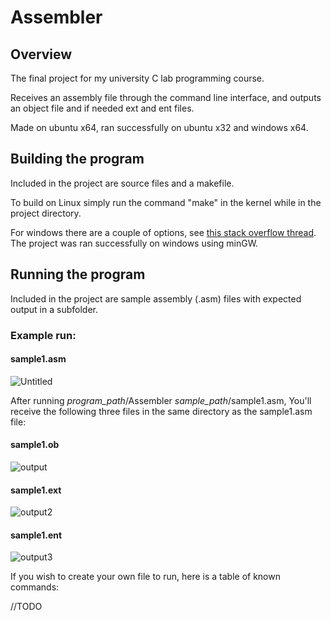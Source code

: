 # Assembler
## Overview
The final project for my university C lab programming course.

Receives an assembly file through the command line interface, and outputs an object file and if needed ext and ent files.

Made on ubuntu x64, ran successfully on ubuntu x32 and windows x64.

## Building the program

Included in the project are source files and a makefile.

To build on Linux simply run the command "make" in the kernel while in the project directory.

For windows there are a couple of options, see [this stack overflow thread](https://stackoverflow.com/questions/2532234/how-to-run-a-makefile-in-windows). 
The project was ran successfully on windows using minGW.

## Running the program

Included in the project are sample assembly (.asm) files with expected output in a subfolder.

### Example run:

#### sample1.asm

![Untitled](https://user-images.githubusercontent.com/83758958/134347802-7926e491-15bb-4121-950b-a1400d27299e.png)

After running *program_path*/Assembler    *sample_path*/sample1.asm,
You'll receive the following three files in the same directory as the sample1.asm file:

#### sample1.ob

![output](https://user-images.githubusercontent.com/83758958/134348457-f95ae0d9-fcca-4d39-aa51-8efbfabfb075.png)

#### sample1.ext

![output2](https://user-images.githubusercontent.com/83758958/134348825-6a3c6f0a-669c-4754-bfdb-e48555055920.png)

#### sample1.ent

![output3](https://user-images.githubusercontent.com/83758958/134348891-44627727-3e04-49a7-a99a-7357e7a52d6d.png)

If you wish to create your own file to run, here is a table of known commands:

//TODO
